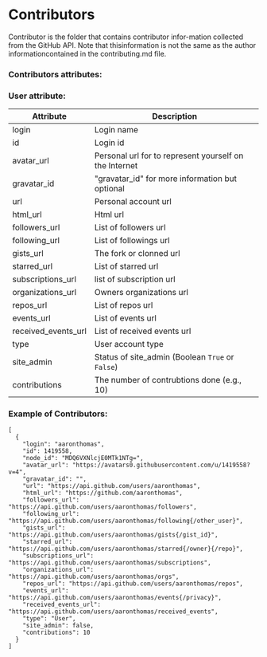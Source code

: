 # Contributors
Contributor is the folder that contains contributor infor-mation  collected  from  the  GitHub  API.  Note  that  thisinformation  is  not  the  same  as  the  author  informationcontained in the contributing.md file.

### Contributors attributes:
### User attribute:
|Attribute|Description|
|---------|-----------|
|login| Login name|
|id| Login id|
|avatar_url| Personal url for to represent yourself on the Internet|
|gravatar_id| "gravatar_id" for more information but optional|
|url| Personal account url|
|html_url| Html url|
|followers_url| List of followers url|
|following_url| List of followings url|
|gists_url| The fork or clonned url|
|starred_url| List of starred url|
|subscriptions_url| list of subscription url|
|organizations_url| Owners organizations url|
|repos_url| List of repos url|
|events_url| List of events url|
|received_events_url| List of received events url|
|type| User account type|
|site_admin| Status of site_admin (Boolean `True` or `False`)|
|contributions| The number of contrubtions done (e.g., 10)|


### Example of Contributors:
```
[
  {
    "login": "aaronthomas",
    "id": 1419558,
    "node_id": "MDQ6VXNlcjE0MTk1NTg=",
    "avatar_url": "https://avatars0.githubusercontent.com/u/1419558?v=4",
    "gravatar_id": "",
    "url": "https://api.github.com/users/aaronthomas",
    "html_url": "https://github.com/aaronthomas",
    "followers_url": "https://api.github.com/users/aaronthomas/followers",
    "following_url": "https://api.github.com/users/aaronthomas/following{/other_user}",
    "gists_url": "https://api.github.com/users/aaronthomas/gists{/gist_id}",
    "starred_url": "https://api.github.com/users/aaronthomas/starred{/owner}{/repo}",
    "subscriptions_url": "https://api.github.com/users/aaronthomas/subscriptions",
    "organizations_url": "https://api.github.com/users/aaronthomas/orgs",
    "repos_url": "https://api.github.com/users/aaronthomas/repos",
    "events_url": "https://api.github.com/users/aaronthomas/events{/privacy}",
    "received_events_url": "https://api.github.com/users/aaronthomas/received_events",
    "type": "User",
    "site_admin": false,
    "contributions": 10
  }
]

```
